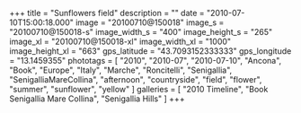 +++
title = "Sunflowers field"
description = ""
date = "2010-07-10T15:00:18.000"
image = "20100710@150018"
image_s = "20100710@150018-s"
image_width_s = "400"
image_height_s = "265"
image_xl = "20100710@150018-xl"
image_width_xl = "1000"
image_height_xl = "663"
gps_latitude = "43.7093152333333"
gps_longitude = "13.1459355"
phototags = [ "2010", "2010-07", "2010-07-10", "Ancona", "Book", "Europe", "Italy", "Marche", "Roncitelli", "Senigallia", "SenigalliaMareCollina", "afternoon", "countryside", "field", "flower", "summer", "sunflower", "yellow" ]
galleries = [ "2010 Timeline", "Book Senigallia Mare Collina", "Senigallia Hills" ]
+++
